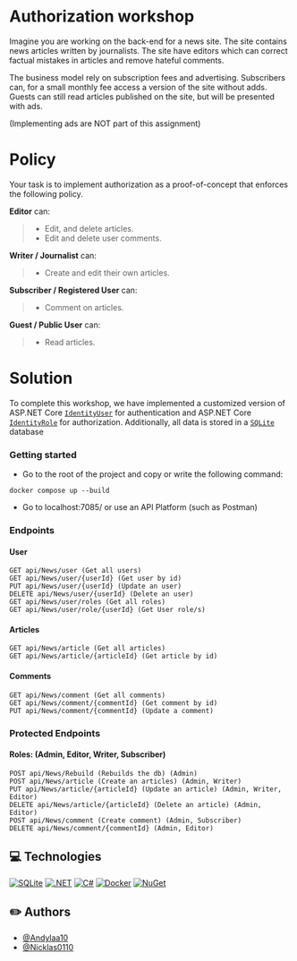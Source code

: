 
# Authorization workshop

Imagine you are working on the back-end for a news site. The site contains news articles written by journalists. The site have editors which can correct factual mistakes in articles and remove hateful comments.

The business model rely on subscription fees and advertising. Subscribers can, for a small monthly fee access a version of the site without adds. Guests can still read articles published on the site, but will be presented with ads.

(Implementing ads are NOT part of this assignment)

# Policy
Your task is to implement authorization as a proof-of-concept that enforces the following policy.

**Editor** can:
> - Edit, and delete articles.
> - Edit and delete user comments.

**Writer / Journalist** can:
> - Create and edit their own articles.

**Subscriber / Registered User** can:
> - Comment on articles.

**Guest / Public User** can:
> - Read articles.

# Solution
To complete this workshop, we have implemented a customized version of ASP.NET Core [`IdentityUser`](https://learn.microsoft.com/en-us/dotnet/api/microsoft.aspnetcore.identity.entityframeworkcore.identityuser?view=aspnetcore-1.1) for authentication and ASP.NET Core [`IdentityRole`](https://learn.microsoft.com/en-us/dotnet/api/microsoft.aspnetcore.identity.entityframeworkcore.identityrole?view=aspnetcore-1.1) for authorization. Additionally, all data is stored in a [`SQLite`](https://www.sqlite.org/) database

### Getting started
* Go to the root of the project and copy or write the following command:  
```
docker compose up --build
```
* Go to localhost:7085/ or use an API Platform (such as Postman)

### Endpoints
#### User
```
GET api/News/user (Get all users)
GET api/News/user/{userId} (Get user by id)
PUT api/News/user/{userId} (Update an user)
DELETE api/News/user/{userId} (Delete an user)
GET api/News/user/roles (Get all roles)
GET api/News/user/role/{userId} (Get User role/s)
```
#### Articles
```
GET api/News/article (Get all articles)
GET api/News/article/{articleId} (Get article by id)
```
#### Comments
```
GET api/News/comment (Get all comments)
GET api/News/comment/{commentId} (Get comment by id)
PUT api/News/comment/{commentId} (Update a comment)
```
### Protected Endpoints
#### Roles: (Admin, Editor, Writer, Subscriber)
```
POST api/News/Rebuild (Rebuilds the db) (Admin)
POST api/News/article (Create an articles) (Admin, Writer)
PUT api/News/article/{articleId} (Update an article) (Admin, Writer, Editor)
DELETE api/News/article/{articleId} (Delete an article) (Admin, Editor)
POST api/News/comment (Create comment) (Admin, Subscriber)
DELETE api/News/comment/{commentId} (Admin, Editor)
```

## :computer: Technologies
[![SQLite](https://img.shields.io/badge/SQLite-%2307405e.svg?logo=sqlite&logoColor=white)](#)
[![.NET](https://img.shields.io/badge/.NET-512BD4?logo=dotnet&logoColor=fff)](#)
[![C#](https://custom-icon-badges.demolab.com/badge/C%23-%23239120.svg?logo=cshrp&logoColor=white)](#)
[![Docker](https://img.shields.io/badge/Docker-2496ED?logo=docker&logoColor=fff)](#)
[![NuGet](https://img.shields.io/badge/NuGet-004880?logo=nuget&logoColor=fff)](#)



## :pencil2: Authors

* [@Andylaa10](https://github.com/Andylaa10/)
* [@Nicklas0110](https://github.com/nicklas0110/)

